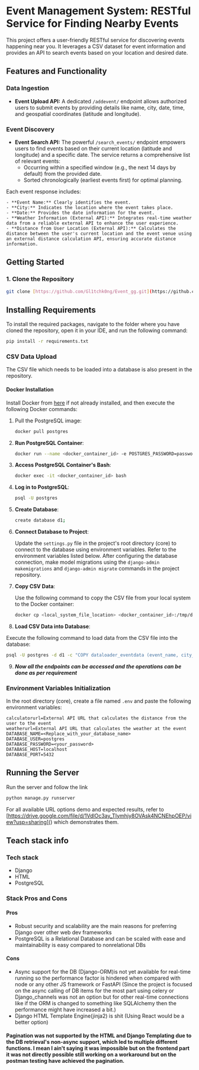 # Event Management System: RESTful Service for Finding Nearby Events

This project offers a user-friendly RESTful service for discovering events happening near you. It leverages a CSV dataset for event information and provides an API to search events based on your location and desired date.

## Features and Functionality

### Data Ingestion

* **Event Upload API:** A dedicated `/addevent/` endpoint allows authorized users to submit events by providing details like name, city, date, time, and geospatial coordinates (latitude and longitude).

### Event Discovery

* **Event Search API:** The powerful `/search_events/` endpoint empowers users to find events based on their current location (latitude and longitude) and a specific date. The service returns a comprehensive list of relevant events:
    - Occurring within a specified window (e.g., the next 14 days by default) from the provided date.
    - Sorted chronologically (earliest events first) for optimal planning.

Each event response includes:

    - **Event Name:** Clearly identifies the event.
    - **City:** Indicates the location where the event takes place.
    - **Date:** Provides the date information for the event.
    - **Weather Information (External API):** Integrates real-time weather data from a reliable external API to enhance the user experience.
    - **Distance from User Location (External API):** Calculates the distance between the user's current location and the event venue using an external distance calculation API, ensuring accurate distance information.

## Getting Started

### 1. Clone the Repository

```bash
git clone [https://github.com/Gl1tchk0ng/Event_gg.git](https://github.com/Gl1tchk0ng/Event_gg.git)
```
## Installing Requirements

To install the required packages, navigate to the folder where you have cloned the repository, open it in your IDE, and run the following command:

```bash
pip install -r requirements.txt
```
### CSV Data Upload

The CSV file which needs to be loaded into a database is also present in the repository.

#### Docker Installation

Install Docker from [here](<https://docs.docker.com/engine/install/>) if not already installed, and then execute the following Docker commands:

1. Pull the PostgreSQL image:
   
   ```bash
   docker pull postgres
   ```

2. **Run PostgreSQL Container**:
   
   ```bash
   docker run --name <docker_container_id> -e POSTGRES_PASSWORD=password -d -p 5432:5432 postgres
   ```
3. **Access PostgreSQL Container's Bash**:

   ```bash
   docker exec -it <docker_container_id> bash
   ```
4. **Log in to PostgreSQL**:
   
   ```bash
   psql -U postgres
   ```
5. **Create Database**:
   
   ```bash
   create database d1;
   ```
6. **Connect Database to Project**:

   Update the `settings.py` file in the project's root directory (core) to connect to the database using environment variables. Refer to the environment variables listed below. After configuring the database connection, make model migrations using the `django-admin makemigrations` and `django-admin migrate` commands in the project repository.

7. **Copy CSV Data**:
   
   Use the following command to copy the CSV file from your local system to the Docker container:

   ```bash
   docker cp <local_system_file_location> <docker_container_id>:/tmp/dataset
   ```
8.  **Load CSV Data into Database**:
   
   Execute the following command to load data from the CSV file into the database:

   ```bash
   psql -U postgres -d d1 -c "COPY dataloader_eventdata (event_name, city_name, date, time, latitude, longitude) FROM '/tmp/dataset' DELIMITER ',' CSV HEADER;"
  ```
9. ***Now all the endpoints can be accessed and the operations can be done as per requirement***
### Environment Variables Initialization

In the root directory (core), create a file named `.env` and paste the following environment variables:

```plaintext
calculatorurl=External API URL that calculates the distance from the user to the event
weatherurl=External API URL that calculates the weather at the event
DATABASE_NAME=<Replace_with_your_database_name>
DATABASE_USER=postgres
DATABASE_PASSWORD=<your_password>
DATABASE_HOST=localhost
DATABASE_PORT=5432
```
## Running the Server

Run the server and follow the link 
```bash 
python manage.py runserver
```
For all available URL options demo and expected results, refer to [https://drive.google.com/file/d/1VdlOc3ay_TIymhjy8OVAsk4NCNEhpOEP/view?usp=sharing](<link>) which demonstrates them.

## Teach stack info
### Tech stack
- Django
- HTML
- PostgreSQL
### Stack Pros and Cons
#### Pros
- Robust security and scalability are the main reasons for preferring Django over other web dev frameworks
- PostgreSQL is a Relational Database and can be scaled with ease and maintainability is easy compared to nonrelational DBs
#### Cons
- Async support for the DB (Django-ORM)is not yet available for real-time running so the performance factor is hindered when compared with node or any other JS framework or FastAPI (Since the project is focused on the async calling of DB items for the most part using celery or Django_channels was not an option but for other real-time connections like if the ORM is changed to something like SQLAlchemy then the performance might have increased a bit.)
- Django HTML Template Engine(jinja2) is shit (Using React would be a better option)
#### Pagination was not supported by the HTML and Django Templating due to the DB retrieval's non-async support, which led to multiple different functions. I mean I ain't saying it was impossible but on the frontend part it was not directly possible still working on a workaround but on the postman testing have achieved the pagination.
